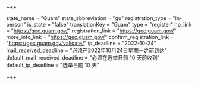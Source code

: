 +++

state_name = "Guam"
state_abbreviation = "gu"
registration_type = "in-person"
is_state = "false"
translationKey = "Guam"
type = "register"
hp_link = "https://gec.guam.gov/"
registration_link = "https://gec.guam.gov/"
more_info_link = "https://gec.guam.gov/"
confirm_registration_link = "https://gec.guam.gov/validate/"
ip_deadline = "2022-10-24"
mail_received_deadline = "必须在2022年10月24日星期一之前到达"
default_mail_received_deadline = "必须在选举日前 10 天前收到"
default_ip_deadline = "选举日前 10 天"

+++